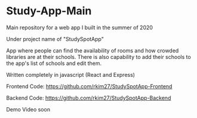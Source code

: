 # Study-App-Main
Main repository for a web app I built in the summer of 2020

Under project name of "StudySpotApp"

App where people can find the availability of rooms and how crowded libraries are at their schools. There is also capability to add their schools to the app's list of schools and edit them.

Written completely in javascript (React and Express)

Frontend Code: https://github.com/rkim27/StudySpotApp-Frontend

Backend Code: https://github.com/rkim27/StudySpotApp-Backend

Demo Video soon
